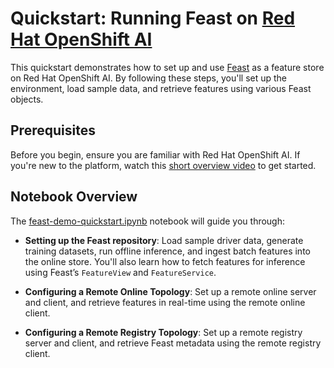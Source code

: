 # Quickstart: Running Feast on [Red Hat OpenShift AI](https://www.redhat.com/en/technologies/cloud-computing/openshift/openshift-ai)

This quickstart demonstrates how to set up and use [Feast](https://feast.dev) as a feature store on Red Hat OpenShift AI. By following these steps, you'll set up the environment, load sample data, and retrieve features using various Feast objects.

## Prerequisites

Before you begin, ensure you are familiar with Red Hat OpenShift AI. If you're new to the platform, watch this [short overview video](https://youtu.be/75WtOSpn5qU?si=uT1xZfpuJBkVP7ha) to get started.

## Notebook Overview

The [feast-demo-quickstart.ipynb](feast-demo-quickstart.ipynb) notebook will guide you through:

- **Setting up the Feast repository**: Load sample driver data, generate training datasets, run offline inference, and ingest batch features into the online store. You'll also learn how to fetch features for inference using Feast’s `FeatureView` and `FeatureService`.

- **Configuring a Remote Online Topology**: Set up a remote online server and client, and retrieve features in real-time using the remote online client.

- **Configuring a Remote Registry Topology**: Set up a remote registry server and client, and retrieve Feast metadata using the remote registry client.
